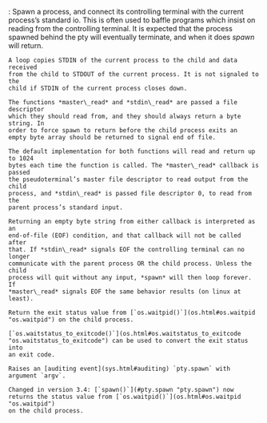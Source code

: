 :   Spawn a process, and connect its controlling terminal with the current
    process’s standard io. This is often used to baffle programs which insist on
    reading from the controlling terminal. It is expected that the process
    spawned behind the pty will eventually terminate, and when it does *spawn*
    will return.

    A loop copies STDIN of the current process to the child and data received
    from the child to STDOUT of the current process. It is not signaled to the
    child if STDIN of the current process closes down.

    The functions *master\_read* and *stdin\_read* are passed a file descriptor
    which they should read from, and they should always return a byte string. In
    order to force spawn to return before the child process exits an
    empty byte array should be returned to signal end of file.

    The default implementation for both functions will read and return up to 1024
    bytes each time the function is called. The *master\_read* callback is passed
    the pseudoterminal’s master file descriptor to read output from the child
    process, and *stdin\_read* is passed file descriptor 0, to read from the
    parent process’s standard input.

    Returning an empty byte string from either callback is interpreted as an
    end-of-file (EOF) condition, and that callback will not be called after
    that. If *stdin\_read* signals EOF the controlling terminal can no longer
    communicate with the parent process OR the child process. Unless the child
    process will quit without any input, *spawn* will then loop forever. If
    *master\_read* signals EOF the same behavior results (on linux at least).

    Return the exit status value from [`os.waitpid()`](os.html#os.waitpid "os.waitpid") on the child process.

    [`os.waitstatus_to_exitcode()`](os.html#os.waitstatus_to_exitcode "os.waitstatus_to_exitcode") can be used to convert the exit status into
    an exit code.

    Raises an [auditing event](sys.html#auditing) `pty.spawn` with argument `argv`.

    Changed in version 3.4: [`spawn()`](#pty.spawn "pty.spawn") now returns the status value from [`os.waitpid()`](os.html#os.waitpid "os.waitpid")
    on the child process.